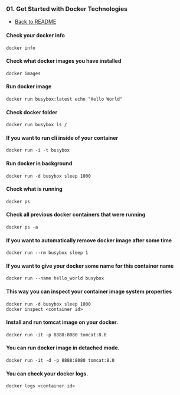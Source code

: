 ### 01. Get Started with Docker Technologies

- [Back to README](./README.md)

#### Check your docker info
```
docker info
```
#### Check what docker images you have installed
```
docker images
```
#### Run docker image
```
docker run busybox:latest echo "Hello World"
```
#### Check docker folder
```
docker run busybox ls /
```
#### If you want to run cli inside of your container
```
docker run -i -t busybox
```
#### Run docker in background
```
docker run -d busybox sleep 1000
```
#### Check what is running
```
docker ps
```
#### Check all previous docker containers that were running
```
docker ps -a
```
#### If you want to automatically remove docker image after some time
```
docker run --rm busybox sleep 1
```
#### If you want to give your docker some name for this container name
```
docker run --name hello_world busybox
```
#### This way you can inspect your container image system properties
```
docker run -d busybox sleep 1000
docker inspect <container id>
```
#### Install and run tomcat image on your docker.
```
docker run -it -p 8888:8080 tomcat:8.0
```
#### You can run docker image in detached mode.
```
docker run -it -d -p 8888:8080 tomcat:8.0
```
#### You can check your docker logs.
```
docker logs <container id>
```